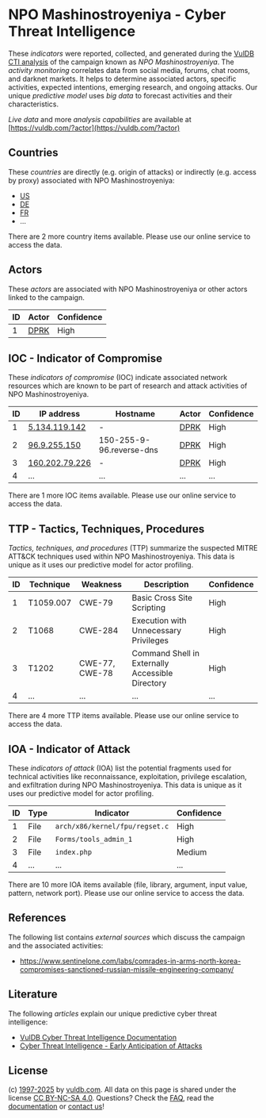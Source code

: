 # NPO Mashinostroyeniya - Cyber Threat Intelligence

These _indicators_ were reported, collected, and generated during the [VulDB CTI analysis](https://vuldb.com/?kb.cti) of the campaign known as _NPO Mashinostroyeniya_. The _activity monitoring_ correlates data from social media, forums, chat rooms, and darknet markets. It helps to determine associated actors, specific activities, expected intentions, emerging research, and ongoing attacks. Our unique _predictive model_ uses _big data_ to forecast activities and their characteristics.

_Live data_ and more _analysis capabilities_ are available at [https://vuldb.com/?actor](https://vuldb.com/?actor)

## Countries

These _countries_ are directly (e.g. origin of attacks) or indirectly (e.g. access by proxy) associated with NPO Mashinostroyeniya:

* [US](https://vuldb.com/?country.us)
* [DE](https://vuldb.com/?country.de)
* [FR](https://vuldb.com/?country.fr)
* ...

There are 2 more country items available. Please use our online service to access the data.

## Actors

These _actors_ are associated with NPO Mashinostroyeniya or other actors linked to the campaign.

ID | Actor | Confidence
-- | ----- | ----------
1 | [DPRK](https://vuldb.com/?actor.dprk) | High

## IOC - Indicator of Compromise

These _indicators of compromise_ (IOC) indicate associated network resources which are known to be part of research and attack activities of NPO Mashinostroyeniya.

ID | IP address | Hostname | Actor | Confidence
-- | ---------- | -------- | ----- | ----------
1 | [5.134.119.142](https://vuldb.com/?ip.5.134.119.142) | - | [DPRK](https://vuldb.com/?actor.dprk) | High
2 | [96.9.255.150](https://vuldb.com/?ip.96.9.255.150) | 150-255-9-96.reverse-dns | [DPRK](https://vuldb.com/?actor.dprk) | High
3 | [160.202.79.226](https://vuldb.com/?ip.160.202.79.226) | - | [DPRK](https://vuldb.com/?actor.dprk) | High
4 | ... | ... | ... | ...

There are 1 more IOC items available. Please use our online service to access the data.

## TTP - Tactics, Techniques, Procedures

_Tactics, techniques, and procedures_ (TTP) summarize the suspected MITRE ATT&CK techniques used within NPO Mashinostroyeniya. This data is unique as it uses our predictive model for actor profiling.

ID | Technique | Weakness | Description | Confidence
-- | --------- | -------- | ----------- | ----------
1 | T1059.007 | CWE-79 | Basic Cross Site Scripting | High
2 | T1068 | CWE-284 | Execution with Unnecessary Privileges | High
3 | T1202 | CWE-77, CWE-78 | Command Shell in Externally Accessible Directory | High
4 | ... | ... | ... | ...

There are 4 more TTP items available. Please use our online service to access the data.

## IOA - Indicator of Attack

These _indicators of attack_ (IOA) list the potential fragments used for technical activities like reconnaissance, exploitation, privilege escalation, and exfiltration during NPO Mashinostroyeniya. This data is unique as it uses our predictive model for actor profiling.

ID | Type | Indicator | Confidence
-- | ---- | --------- | ----------
1 | File | `arch/x86/kernel/fpu/regset.c` | High
2 | File | `Forms/tools_admin_1` | High
3 | File | `index.php` | Medium
4 | ... | ... | ...

There are 10 more IOA items available (file, library, argument, input value, pattern, network port). Please use our online service to access the data.

## References

The following list contains _external sources_ which discuss the campaign and the associated activities:

* https://www.sentinelone.com/labs/comrades-in-arms-north-korea-compromises-sanctioned-russian-missile-engineering-company/

## Literature

The following _articles_ explain our unique predictive cyber threat intelligence:

* [VulDB Cyber Threat Intelligence Documentation](https://vuldb.com/?kb.cti)
* [Cyber Threat Intelligence - Early Anticipation of Attacks](https://www.scip.ch/en/?labs.20201022)

## License

(c) [1997-2025](https://vuldb.com/?kb.changelog) by [vuldb.com](https://vuldb.com/?kb.about). All data on this page is shared under the license [CC BY-NC-SA 4.0](https://creativecommons.org/licenses/by-nc-sa/4.0/). Questions? Check the [FAQ](https://vuldb.com/?kb.faq), read the [documentation](https://vuldb.com/?kb) or [contact us](https://vuldb.com/?contact)!
